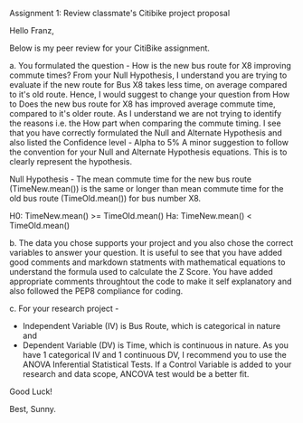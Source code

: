 Assignment 1: Review classmate's Citibike project proposal

Hello Franz,

Below is my peer review for your CitiBike assignment.

a. You formulated the question - How is the new bus route for X8 improving commute times?
From your Null Hypothesis, I understand you are trying to evaluate if the new route for Bus X8 takes less time, on average compared
to it's old route. Hence, I would suggest to change your question from How to Does the new bus route for X8 has improved average commute time, compared to it's older route. As I understand we are not trying to identify the reasons i.e. the How part when comparing the commute timing. I see that you have correctly formulated the Null and Alternate Hypothesis and also listed the Confidence level - Alpha to 5%
A minor suggestion to follow the convention for your Null and Alternate Hypothesis equations. This is to clearly represent the hypothesis.

Null Hypothesis - The mean commute time for the new bus route (TimeNew.mean()) is the same or longer than mean commute time for the old bus route (TimeOld.mean()) for bus number X8.

   H0: TimeNew.mean() >= TimeOld.mean()
   Ha: TimeNew.mean() < TimeOld.mean()

b. The data you chose supports your project and you also chose the correct variables to answer your question. It is useful to see that you have added good comments and markdown statments with mathematical equations to understand the formula used to calculate the Z Score.
You have added appropriate comments throughtout the code to make it self explanatory and also followed the PEP8 compliance for coding.

c. For your research project - 
  - Independent Variable (IV) is Bus Route, which is categorical in nature and 
  - Dependent Variable (DV) is Time, which is continuous in nature.
 As you have 1 categorical IV and 1 continuous DV, I recommend you to use the ANOVA Inferential Statistical Tests. 
 If a Control Variable is added to your research and data scope, ANCOVA test would be a better fit.
 
Good Luck!
 
Best,
Sunny.
